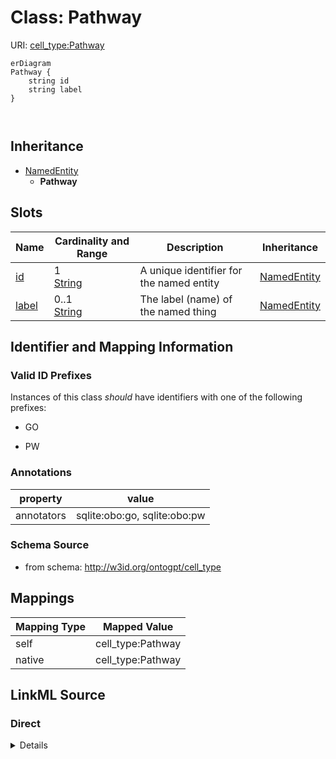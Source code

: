 

# Class: Pathway



URI: [cell_type:Pathway](http://w3id.org/ontogpt/cell_type/Pathway)



```mermaid
erDiagram
Pathway {
    string id  
    string label  
}



```




## Inheritance
* [NamedEntity](NamedEntity.md)
    * **Pathway**



## Slots

| Name | Cardinality and Range | Description | Inheritance |
| ---  | --- | --- | --- |
| [id](id.md) | 1 <br/> [String](String.md) | A unique identifier for the named entity | [NamedEntity](NamedEntity.md) |
| [label](label.md) | 0..1 <br/> [String](String.md) | The label (name) of the named thing | [NamedEntity](NamedEntity.md) |









## Identifier and Mapping Information


### Valid ID Prefixes

Instances of this class *should* have identifiers with one of the following prefixes:

* GO

* PW






### Annotations

| property | value |
| --- | --- |
| annotators | sqlite:obo:go, sqlite:obo:pw |



### Schema Source


* from schema: http://w3id.org/ontogpt/cell_type





## Mappings

| Mapping Type | Mapped Value |
| ---  | ---  |
| self | cell_type:Pathway |
| native | cell_type:Pathway |





## LinkML Source

<!-- TODO: investigate https://stackoverflow.com/questions/37606292/how-to-create-tabbed-code-blocks-in-mkdocs-or-sphinx -->

### Direct

<details>
```yaml
name: Pathway
id_prefixes:
- GO
- PW
annotations:
  annotators:
    tag: annotators
    value: sqlite:obo:go, sqlite:obo:pw
from_schema: http://w3id.org/ontogpt/cell_type
is_a: NamedEntity

```
</details>

### Induced

<details>
```yaml
name: Pathway
id_prefixes:
- GO
- PW
annotations:
  annotators:
    tag: annotators
    value: sqlite:obo:go, sqlite:obo:pw
from_schema: http://w3id.org/ontogpt/cell_type
is_a: NamedEntity
attributes:
  id:
    name: id
    annotations:
      prompt.skip:
        tag: prompt.skip
        value: 'true'
    description: A unique identifier for the named entity
    comments:
    - this is populated during the grounding and normalization step
    from_schema: http://w3id.org/ontogpt/cell_type
    identifier: true
    alias: id
    owner: Pathway
    domain_of:
    - CellType
    - NamedEntity
    - Publication
    range: string
    required: true
  label:
    name: label
    annotations:
      owl:
        tag: owl
        value: AnnotationProperty, AnnotationAssertion
    description: The label (name) of the named thing
    from_schema: http://w3id.org/ontogpt/cell_type
    aliases:
    - name
    slot_uri: rdfs:label
    alias: label
    owner: Pathway
    domain_of:
    - CellType
    - NamedEntity
    range: string

```
</details>
